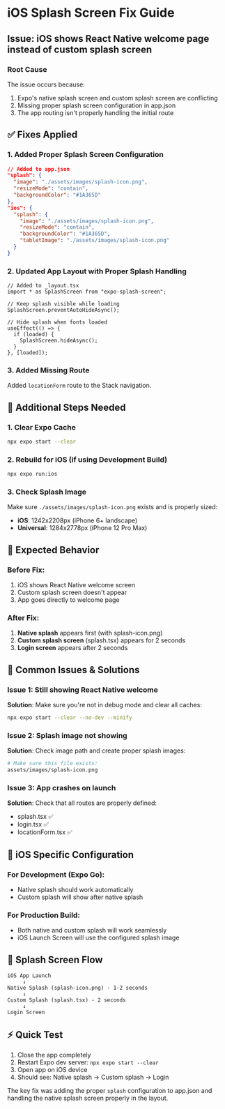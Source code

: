 # iOS Splash Screen Fix Guide

## Issue: iOS shows React Native welcome page instead of custom splash screen

### Root Cause
The issue occurs because:
1. Expo's native splash screen and custom splash screen are conflicting
2. Missing proper splash screen configuration in app.json
3. The app routing isn't properly handling the initial route

## ✅ **Fixes Applied**

### 1. **Added Proper Splash Screen Configuration**
```json
// Added to app.json
"splash": {
  "image": "./assets/images/splash-icon.png",
  "resizeMode": "contain", 
  "backgroundColor": "#1A365D"
},
"ios": {
  "splash": {
    "image": "./assets/images/splash-icon.png",
    "resizeMode": "contain",
    "backgroundColor": "#1A365D",
    "tabletImage": "./assets/images/splash-icon.png"
  }
}
```

### 2. **Updated App Layout with Proper Splash Handling**
```tsx
// Added to _layout.tsx
import * as SplashScreen from "expo-splash-screen";

// Keep splash visible while loading
SplashScreen.preventAutoHideAsync();

// Hide splash when fonts loaded
useEffect(() => {
  if (loaded) {
    SplashScreen.hideAsync();
  }
}, [loaded]);
```

### 3. **Added Missing Route**
Added `locationForm` route to the Stack navigation.

## 🔧 **Additional Steps Needed**

### 1. **Clear Expo Cache**
```bash
npx expo start --clear
```

### 2. **Rebuild for iOS (if using Development Build)**
```bash
npx expo run:ios
```

### 3. **Check Splash Image**
Make sure `./assets/images/splash-icon.png` exists and is properly sized:
- **iOS**: 1242x2208px (iPhone 6+ landscape)
- **Universal**: 1284x2778px (iPhone 12 Pro Max)

## 🎯 **Expected Behavior**

### Before Fix:
1. iOS shows React Native welcome screen
2. Custom splash screen doesn't appear
3. App goes directly to welcome page

### After Fix:
1. **Native splash** appears first (with splash-icon.png)
2. **Custom splash screen** (splash.tsx) appears for 2 seconds
3. **Login screen** appears after 2 seconds

## 🚨 **Common Issues & Solutions**

### Issue 1: Still showing React Native welcome
**Solution**: Make sure you're not in debug mode and clear all caches:
```bash
npx expo start --clear --no-dev --minify
```

### Issue 2: Splash image not showing
**Solution**: Check image path and create proper splash images:
```bash
# Make sure this file exists:
assets/images/splash-icon.png
```

### Issue 3: App crashes on launch
**Solution**: Check that all routes are properly defined:
- splash.tsx ✅
- login.tsx ✅  
- locationForm.tsx ✅

## 📱 **iOS Specific Configuration**

### For Development (Expo Go):
- Native splash should work automatically
- Custom splash will show after native splash

### For Production Build:
- Both native and custom splash will work seamlessly
- iOS Launch Screen will use the configured splash image

## 🔄 **Splash Screen Flow**

```
iOS App Launch
     ↓
Native Splash (splash-icon.png) - 1-2 seconds
     ↓
Custom Splash (splash.tsx) - 2 seconds  
     ↓
Login Screen
```

## ⚡ **Quick Test**

1. Close the app completely
2. Restart Expo dev server: `npx expo start --clear`
3. Open app on iOS device
4. Should see: Native splash → Custom splash → Login

The key fix was adding the proper `splash` configuration to app.json and handling the native splash screen properly in the layout.
